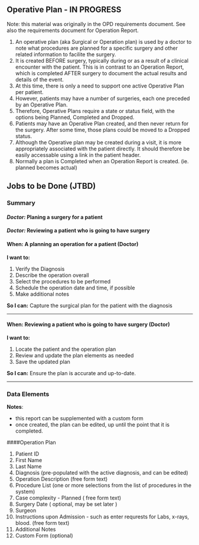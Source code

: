 ## Operative Plan - IN PROGRESS
Note: this material was originally in the OPD requirements document.  See also the requirements document for Operation Report.

1. An operative plan (aka Surgical or Operation plan) is used by a doctor to note what procedures are planned for a specific surgery and other related information to facilite the surgery. 
2. It is created BEFORE surgery, typically during or as a result of a clinical encounter with the patient.  This is in contrast to an Operation Report, which is completed AFTER surgery to document the actual results and details of the event.
3. At this time, there is only a need to support one active Operative Plan per patient.
4. However, patients may have a number of surgeries, each one preceded by an Operative Plan.   
5. Therefore, Operative Plans require a state or status field, with the options being Planned, Completed and Dropped. 
6. Patients may have an Operative Plan created, and then never return for the surgery.  After some time, those plans could be moved to a Dropped status.
7. Although the Operative plan may be created during a visit, it is more appropriately associated with the patient directly.   It should therefore be easily accessable using a link in the patient header.
8. Normally a plan is Completed when an Operation Report is created. (ie. planned becomes actual)




## Jobs to be Done (JTBD)

### Summary

#### *Doctor:* Planing a surgery for a patient
#### *Doctor:* Reviewing a patient who is going to have surgery



#### When: A planning an operation for a patient (Doctor)

**I want to:**
 
1. Verify the Diagnosis
2. Describe the operation overall
3. Select the procedures to be performed
4. Schedule the operation date and time, if possible
5. Make additional notes


 
**So I can:** Capture the surgical plan for the patient with the diagnosis


***

#### When: Reviewing a patient who is going to have surgery (Doctor)

**I want to:**
 
1. Locate the patient and the operation plan
2. Review and update the plan elements as needed
3. Save the updated plan


**So I can:** Ensure the plan is accurate and up-to-date.  

***


### Data Elements

**Notes**: 

* this report can be supplemented with a custom form
* once created, the plan can be edited, up until the point that it is completed.


####Operation Plan

1. Patient ID  
2. First Name 
3. Last Name
4. Diagnosis (pre-populated with the active diagnosis, and can be edited)
5. Operation Description (free form text)
6. Procedure List  (one or more selections from the list of procedures in the system)
7. Case complexity - Planned ( free form text)
8. Surgery Date ( optional, may be set later )
9. Surgeon
10. Instructions upon Admission - such as enter requrests for Labs, x-rays, blood.  (free form text) 
11. Additional Notes
12. Custom Form (optional)
